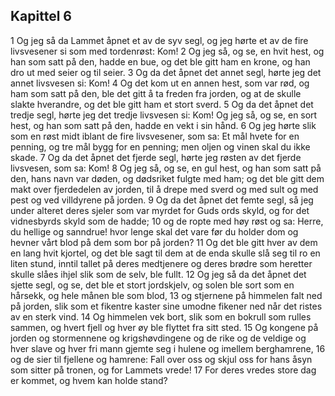 ## Kapittel 6

1 Og jeg så da Lammet åpnet et av de syv segl, og jeg hørte et av de fire livsvesener si som med tordenrøst: Kom!
2 Og jeg så, og se, en hvit hest, og han som satt på den, hadde en bue, og det ble gitt ham en krone, og han dro ut med seier og til seier.
3 Og da det åpnet det annet segl, hørte jeg det annet livsvesen si: Kom!
4 Og det kom ut en annen hest, som var rød, og ham som satt på den, ble det gitt å ta freden fra jorden, og at de skulle slakte hverandre, og det ble gitt ham et stort sverd.
5 Og da det åpnet det tredje segl, hørte jeg det tredje livsvesen si: Kom! Og jeg så, og se, en sort hest, og han som satt på den, hadde en vekt i sin hånd.
6 Og jeg hørte slik som en røst midt iblant de fire livsvesener, som sa: Et mål hvete for en penning, og tre mål bygg for en penning; men oljen og vinen skal du ikke skade.
7 Og da det åpnet det fjerde segl, hørte jeg røsten av det fjerde livsvesen, som sa: Kom!
8 Og jeg så, og se, en gul hest, og han som satt på den, hans navn var døden, og dødsriket fulgte med ham; og det ble gitt dem makt over fjerdedelen av jorden, til å drepe med sverd og med sult og med pest og ved villdyrene på jorden.
9 Og da det åpnet det femte segl, så jeg under alteret deres sjeler som var myrdet for Guds ords skyld, og for det vidnesbyrds skyld som de hadde;
10 og de ropte med høy røst og sa: Herre, du hellige og sanndrue! hvor lenge skal det vare før du holder dom og hevner vårt blod på dem som bor på jorden?
11 Og det ble gitt hver av dem en lang hvit kjortel, og det ble sagt til dem at de enda skulle slå seg til ro en liten stund, inntil tallet på deres medtjenere og deres brødre som heretter skulle slåes ihjel slik som de selv, ble fullt.
12 Og jeg så da det åpnet det sjette segl, og se, det ble et stort jordskjelv, og solen ble sort som en hårsekk, og hele månen ble som blod,
13 og stjernene på himmelen falt ned på jorden, slik som et fikentre kaster sine umodne fikener ned når det ristes av en sterk vind.
14 Og himmelen vek bort, slik som en bokrull som rulles sammen, og hvert fjell og hver øy ble flyttet fra sitt sted.
15 Og kongene på jorden og stormennene og krigshøvdingene og de rike og de veldige og hver slave og hver fri mann gjemte seg i hulene og imellem berghamrene,
16 og de sier til fjellene og hamrene: Fall over oss og skjul oss for hans åsyn som sitter på tronen, og for Lammets vrede!
17 For deres vredes store dag er kommet, og hvem kan holde stand?
